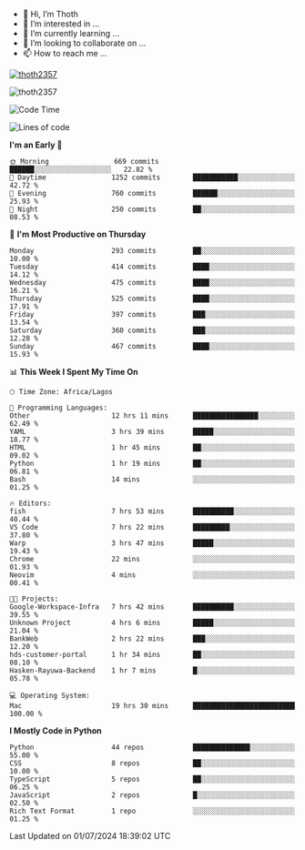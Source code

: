 <!---
thoth2357/thoth2357 is a ✨ special ✨ repository because its `README.md` (this file) appears on your GitHub profile.
You can click the Preview link to take a look at your changes.
--->

- 👋 Hi, I’m Thoth
- 👀 I’m interested in ...
- 🌱 I’m currently learning ...
- 💞️ I’m looking to collaborate on ...
- 📫 How to reach me ...


<p align="left"> <a href="https://github.com/ryo-ma/github-profile-trophy"><img src="https://github-profile-trophy.vercel.app/?username=thoth2357&theme=gruvbox&no-bg=true&no-frame=false&title=MultiLanguage,Commits,Repositories,Stars,Followers,PullRequest,Reviews,Issues" alt="thoth2357" /></a> </p>

<p align="left"> <img src="https://komarev.com/ghpvc/?username=thoth2357&label=Profile%20views&color=0e75b6&style=flat" alt="thoth2357" /> </p>

<!--START_SECTION:waka-->
![Code Time](http://img.shields.io/badge/Code%20Time-3%2C059%20hrs%2042%20mins-blue)

![Lines of code](https://img.shields.io/badge/From%20Hello%20World%20I%27ve%20Written-31.0%20million%20lines%20of%20code-blue)

**I'm an Early 🐤** 

```text
🌞 Morning                669 commits         ██████░░░░░░░░░░░░░░░░░░░   22.82 % 
🌆 Daytime                1252 commits        ███████████░░░░░░░░░░░░░░   42.72 % 
🌃 Evening                760 commits         ██████░░░░░░░░░░░░░░░░░░░   25.93 % 
🌙 Night                  250 commits         ██░░░░░░░░░░░░░░░░░░░░░░░   08.53 % 
```
📅 **I'm Most Productive on Thursday** 

```text
Monday                   293 commits         ██░░░░░░░░░░░░░░░░░░░░░░░   10.00 % 
Tuesday                  414 commits         ████░░░░░░░░░░░░░░░░░░░░░   14.12 % 
Wednesday                475 commits         ████░░░░░░░░░░░░░░░░░░░░░   16.21 % 
Thursday                 525 commits         ████░░░░░░░░░░░░░░░░░░░░░   17.91 % 
Friday                   397 commits         ███░░░░░░░░░░░░░░░░░░░░░░   13.54 % 
Saturday                 360 commits         ███░░░░░░░░░░░░░░░░░░░░░░   12.28 % 
Sunday                   467 commits         ████░░░░░░░░░░░░░░░░░░░░░   15.93 % 
```


📊 **This Week I Spent My Time On** 

```text
🕑︎ Time Zone: Africa/Lagos

💬 Programming Languages: 
Other                    12 hrs 11 mins      ████████████████░░░░░░░░░   62.49 % 
YAML                     3 hrs 39 mins       █████░░░░░░░░░░░░░░░░░░░░   18.77 % 
HTML                     1 hr 45 mins        ██░░░░░░░░░░░░░░░░░░░░░░░   09.02 % 
Python                   1 hr 19 mins        ██░░░░░░░░░░░░░░░░░░░░░░░   06.81 % 
Bash                     14 mins             ░░░░░░░░░░░░░░░░░░░░░░░░░   01.25 % 

🔥 Editors: 
fish                     7 hrs 53 mins       ██████████░░░░░░░░░░░░░░░   40.44 % 
VS Code                  7 hrs 22 mins       █████████░░░░░░░░░░░░░░░░   37.80 % 
Warp                     3 hrs 47 mins       █████░░░░░░░░░░░░░░░░░░░░   19.43 % 
Chrome                   22 mins             ░░░░░░░░░░░░░░░░░░░░░░░░░   01.93 % 
Neovim                   4 mins              ░░░░░░░░░░░░░░░░░░░░░░░░░   00.41 % 

🐱‍💻 Projects: 
Google-Workspace-Infra   7 hrs 42 mins       ██████████░░░░░░░░░░░░░░░   39.55 % 
Unknown Project          4 hrs 6 mins        █████░░░░░░░░░░░░░░░░░░░░   21.04 % 
BankWeb                  2 hrs 22 mins       ███░░░░░░░░░░░░░░░░░░░░░░   12.20 % 
hds-customer-portal      1 hr 34 mins        ██░░░░░░░░░░░░░░░░░░░░░░░   08.10 % 
Hasken-Rayuwa-Backend    1 hr 7 mins         █░░░░░░░░░░░░░░░░░░░░░░░░   05.78 % 

💻 Operating System: 
Mac                      19 hrs 30 mins      █████████████████████████   100.00 % 
```

**I Mostly Code in Python** 

```text
Python                   44 repos            ██████████████░░░░░░░░░░░   55.00 % 
CSS                      8 repos             ██░░░░░░░░░░░░░░░░░░░░░░░   10.00 % 
TypeScript               5 repos             ██░░░░░░░░░░░░░░░░░░░░░░░   06.25 % 
JavaScript               2 repos             █░░░░░░░░░░░░░░░░░░░░░░░░   02.50 % 
Rich Text Format         1 repo              ░░░░░░░░░░░░░░░░░░░░░░░░░   01.25 % 
```




 Last Updated on 01/07/2024 18:39:02 UTC
<!--END_SECTION:waka-->
<!--![](http://github-profile-summary-cards.vercel.app/api/cards/profile-details?username=thoth2357&theme=2077)

![](http://github-profile-summary-cards.vercel.app/api/cards/stats?username=thoth2357&theme=2077)![](http://github-profile-summary-cards.vercel.app/api/cards/productive-time?username=thoth2357&theme=2077&utcOffset=8) -->
